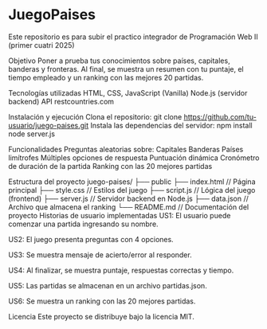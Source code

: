 # JuegoPaises
Este repositorio es para subir el practico integrador de Programación Web II (primer cuatri 2025)

Objetivo
Poner a prueba tus conocimientos sobre países, capitales, banderas y fronteras. Al final, se muestra un resumen con tu puntaje, el tiempo empleado y un ranking con las mejores 20 partidas.

Tecnologías utilizadas
HTML, CSS, JavaScript (Vanilla)
Node.js (servidor backend)
API restcountries.com

Instalación y ejecución
Clona el repositorio:
git clone https://github.com/tu-usuario/juego-paises.git
Instala las dependencias del servidor:
npm install
node server.js


Funcionalidades
Preguntas aleatorias sobre:
Capitales
Banderas
Países limítrofes
Múltiples opciones de respuesta
Puntuación dinámica
Cronómetro de duración de la partida
Ranking con las 20 mejores partidas

Estructura del proyecto
juego-paises/
├── public
    ├── index.html         // Página principal
    ├── style.css          // Estilos del juego
    ├── script.js          // Lógica del juego (frontend)
├── server.js          // Servidor backend en Node.js
├── data.json      // Archivo que almacena el ranking
└── README.md          // Documentación del proyecto
Historias de usuario implementadas
US1: El usuario puede comenzar una partida ingresando su nombre.

US2: El juego presenta preguntas con 4 opciones.

US3: Se muestra mensaje de acierto/error al responder.

US4: Al finalizar, se muestra puntaje, respuestas correctas y tiempo.

US5: Las partidas se almacenan en un archivo partidas.json.

US6: Se muestra un ranking con las 20 mejores partidas.

Licencia
Este proyecto se distribuye bajo la licencia MIT.